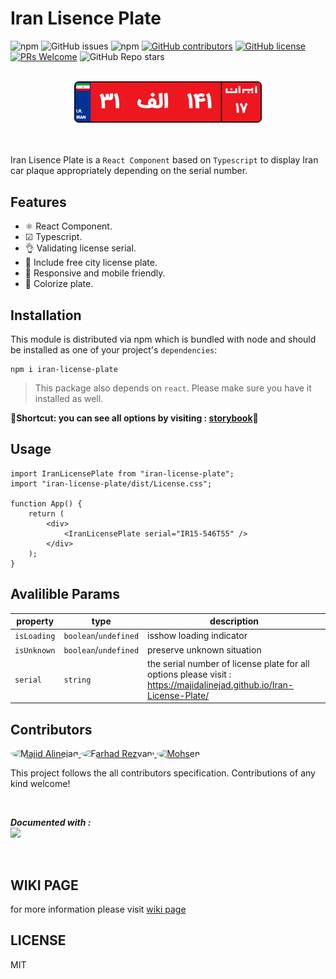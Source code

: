 # Iran Lisence Plate

![npm](https://img.shields.io/npm/dt/iran-license-plate)
![GitHub issues](https://img.shields.io/github/issues/MajidAlinejad/Iran-License-Plate)
![npm](https://img.shields.io/npm/v/iran-license-plate)
[![GitHub contributors](https://img.shields.io/github/contributors/MajidAlinejad/Iran-License-Plate.svg)](https://GitHub.com/MajidAlinejad/Iran-License-Plate/contributors/)
[![GitHub license](https://img.shields.io/badge/license-MIT-blue.svg)](https://github.com/MajidAlinejad/Iran-License-Plate/blob/master/LICENSE)
[![PRs Welcome](https://img.shields.io/badge/PRs-welcome-orange.svg)](https://github.com/MajidAlinejad/Iran-License-Plate/compare)
![GitHub Repo stars](https://img.shields.io/github/stars/MajidAlinejad/Iran-License-Plate?style=social)

<br />
<div align="center">
  <img src="./images/banner.gif" alt="Iran License Plate" title="Iran License Plate"  width="300">
</div>
<br />
<br />

Iran Lisence Plate is a `React Component` based on `Typescript` to display Iran car plaque appropriately depending on the serial number.

## Features

- ⚛ React Component.
- ☑ Typescript.
- 👌 Validating license serial.
- 🎈 Include free city license plate.
- 📐 Responsive and mobile friendly.
- 🌈 Colorize plate.

## Installation

This module is distributed via npm which is bundled with node and should be installed as one of your project's `dependencies`:

```
npm i iran-license-plate
```

> This package also depends on `react`. Please make sure you have it installed
> as well.

**🚨Shortcut: you can see all options by visiting : [storybook](https://majidalinejad.github.io/Iran-License-Plate/)🚨**

## Usage

```JSX
import IranLicensePlate from "iran-license-plate";
import "iran-license-plate/dist/License.css";

function App() {
    return (
        <div>
            <IranLicensePlate serial="IR15-546T55" />
        </div>
    );
}
```

## Avalilible Params

| property    | type                  | description                                                                                                           |
| ----------- | --------------------- | --------------------------------------------------------------------------------------------------------------------- |
| `isLoading` | `boolean`/`undefined` | isshow loading indicator                                                                                              |
| `isUnknown` | `boolean`/`undefined` | preserve unknown situation                                                                                            |
| `serial`    | `string`              | the serial number of license plate for all options please visit : https://majidalinejad.github.io/Iran-License-Plate/ |

## Contributors

<a href="https://github.com/MajidAlinejad"  >
<img style="border-radius:100%" width="40" alt="Majid Alinejad" src="https://avatars.githubusercontent.com/u/25850003?s=400&u=bd3ade163371339aca49cb094759232a416077d4&v=4">
</a>
<a href="https://github.com/farhadrezvani"  >
<img style="border-radius:100%" width="40" alt="Farhad Rezvani" src="https://avatars.githubusercontent.com/u/10855997?v=4">
</a>
<a href="https://github.com/moh3n9595"  >
<img style="border-radius:100%" width="40" alt="Mohsen" src="https://avatars.githubusercontent.com/u/20948388?v=4">
</a>

This project follows the all contributors specification.
Contributions of any kind welcome!

</br>

**_Documented with :_**
<br>
<img width="150" src="https://user-images.githubusercontent.com/321738/63501763-88dbf600-c4cc-11e9-96cd-94adadc2fd72.png">

<br>

## WIKI PAGE

for more information please visit [wiki page ](https://github.com/MajidAlinejad/Iran-License-Plate/wiki)

## LICENSE

MIT
